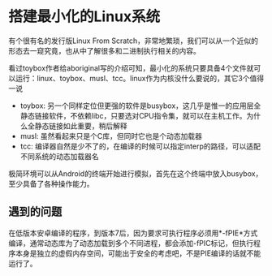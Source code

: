 # 搭建最小化的Linux系统

有个很有名的发行版Linux From Scratch，非常地繁琐，我们可以从一个近似的形态去一窥究竟，也从中了解很多和二进制执行相关的内容。

看过toybox作者给aboriginal写的介绍可知，最小化的系统只要具备4个文件就可以运行：linux、toybox、musl、tcc。linux作为内核没什么要说的，其它3个值得一说

* toybox: 另一个同样定位但更强的软件是busybox，这几乎是惟一的应用层全静态链接软件，不依赖libc，只要选对CPU指令集，就可以在主机工作。为什么全静态链接如此重要，稍后解释
* musl: 虽然看起来只是个C库，但同时它也是个动态加载器
* tcc: 编译器自然是少不了的，在编译的时候可以指定interp的路径，可以适配不同系统的动态加载器名

极简环境可以从Android的终端开始进行模拟，首先在这个终端中放入busybox，至少具备了各种操作能力。

## 遇到的问题

在低版本安卓编译的程序，到版本7后，因为要求可执行程序必须用*-fPIE*方式编译，通常动态库为了动态加载到多个不同进程，都会添加-fPIC标记，但执行程序本身是独立的虚假内存空间，可能出于安全的考虑吧，不是PIE编译的话就不能运行了。